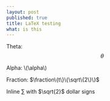 ```yaml
---
layout: post
published: true
title: LaTeX testing
what: is this
---
```


Theta: $$\theta$$

Alpha: \\(\alpha\\)

Fraction:
$\fraction\{t\}\{\sqrt\{2\}\}$

Inline $\sum$ with $\sqrt{2}$ dollar signs
